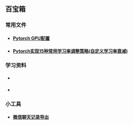 ## 百宝箱



### 常用文件

- #### [Pytorch GPU配置](https://github.com/XuZeliang2020/Treasure-Box/blob/main/Pytorch%20GPU%E7%89%88%E6%9C%AC%E2%80%94%E2%80%94%E7%AE%80%E5%8D%95%E5%85%A5%E9%97%A8.pdf)

- #### [Pytorch实现15种常用学习率调整策略(自定义学习率衰减)](https://mp.weixin.qq.com/s/3KUkz73he4IOBtQg7tjqLw)




### 学习资料

- ####
  
- #### 


### 小工具
- #### [微信聊天记录导出](https://github.com/XuZeliang2020/Wechat-message-analysis)
